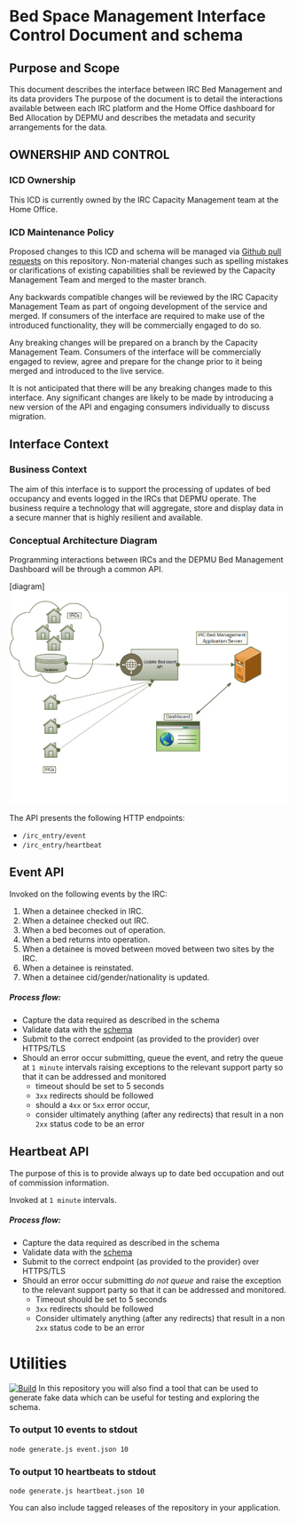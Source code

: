 # Bed Space Management Interface Control Document and schema

## Purpose and Scope
This document describes the interface between IRC Bed Management and its data providers
The purpose of the document is to detail the interactions available between each IRC platform and the Home Office dashboard for Bed Allocation by DEPMU and describes the metadata and security arrangements for the data.

## OWNERSHIP AND CONTROL

### ICD Ownership
This ICD is currently owned by the IRC Capacity Management team at the Home Office.

### ICD Maintenance Policy
Proposed changes to this ICD and schema will be managed via [Github pull requests](https://help.github.com/articles/using-pull-requests/) on this repository.
Non-material changes such as spelling mistakes or clarifications of existing capabilities shall be reviewed by the Capacity Management Team and merged to the master branch.

Any backwards compatible changes will be reviewed by the IRC Capacity Management Team as part of ongoing development of the service and merged.
If consumers of the interface are required to make use of the introduced functionality, they will be commercially engaged to do so.

Any breaking changes will be prepared on a branch by the Capacity Management Team.
Consumers of the interface will be commercially engaged to review, agree and prepare for the change prior to it being merged and introduced to the live service.

It is not anticipated that there will be any breaking changes made to this interface.
Any significant changes are likely to be made by introducing a new version of the API and engaging consumers individually to discuss migration.


## Interface Context

### Business Context
The aim of this interface is to support the processing of updates of bed occupancy and events logged in the IRCs that DEPMU operate.
The business require a technology that will aggregate, store and display data in a secure manner that is highly resilient and available.

### Conceptual Architecture Diagram

Programming interactions between IRCs and the DEPMU Bed Management Dashboard will be through a common API.

[diagram]
![Conceptual Architecture Diagram](./assets/architecture_diagram.png)

The API presents the following HTTP endpoints:
- `/irc_entry/event`
- `/irc_entry/heartbeat`

## Event API
Invoked on the following events by the IRC:

1. When a detainee checked in IRC.
1. When a detainee checked out IRC.
1. When a bed becomes out of operation.
1. When a bed returns into operation.
1. When a detainee is moved between moved between two sites by the IRC.
1. When a detainee is reinstated.
1. When a detainee cid/gender/nationality is updated.

##### Process flow:
- Capture the data required as described in the schema
- Validate data with the [schema](./event.json)
- Submit to the correct endpoint (as provided to the provider) over HTTPS/TLS
- Should an error occur submitting, queue the event, and retry the queue at `1 minute` intervals raising exceptions to the relevant support party so that it can be addressed and monitored
  - timeout should be set to 5 seconds
  - `3xx` redirects should be followed
  - should a `4xx` or `5xx` error occur, 
  - consider ultimately anything (after any redirects) that result in a non `2xx` status code to be an error

## Heartbeat API
The purpose of this is to provide always up to date bed occupation and out of commission information.

Invoked at `1 minute` intervals.
##### Process flow:
- Capture the data required as described in the schema
- Validate data with the [schema](./heartbeat.json)
- Submit to the correct endpoint (as provided to the provider) over HTTPS/TLS
- Should an error occur submitting *do not queue* and raise the exception to the relevant support party so that it can be addressed and monitored.
  - Timeout should be set to 5 seconds
  - `3xx` redirects should be followed
  - Consider ultimately anything (after any redirects) that result in a non `2xx` status code to be an error

# Utilities
[![Build](https://travis-ci.org/UKHomeOffice/removals_schema.png)](https://travis-ci.org/UKHomeOffice/removals_schema)
In this repository you will also find a tool that can be used to generate fake data which can be useful for testing and exploring the schema.
### To output 10 events to stdout
```shell
node generate.js event.json 10
```
### To output 10 heartbeats to stdout
```shell
node generate.js heartbeat.json 10
```
You can also include tagged releases of the repository in your application.
